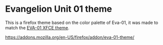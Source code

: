 # Evangelion Unit 01 theme
This is a firefox theme based on the color palette of Eva-01, it was made to match the [EVA-01 XFCE theme](https://github.com/inatagan/eva-01).

https://addons.mozilla.org/en-US/firefox/addon/eva-01-theme/
